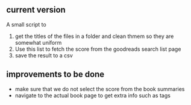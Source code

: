 
## current version
A small script to 
1. get the titles of the files in a folder and clean thmem so they are somewhat uniform
2. Use this list to fetch the score from the goodreads search list page
3. save the result to a csv


## improvements to be done
- make sure that we do not select the score from the book summaries
- navigate to the actual book page to get extra info such as tags

